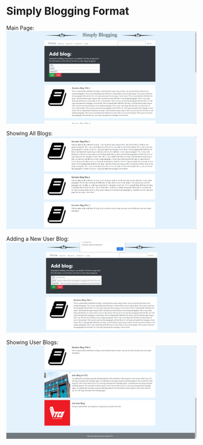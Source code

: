 # Simply Blogging Format
Main Page:
![Home](/Phase1/simply-blogging-app/images/sbHome.png)


Showing All Blogs:
![All Blogs](/Phase1/simply-blogging-app/images/sbAllBlog.png)


Adding a New User Blog:
![Add Blog](/Phase1/simply-blogging-app/images/sbAdd.png)


Showing User Blogs:
![User Blogs](/Phase1/simply-blogging-app/images/sbUserBlog.png)

